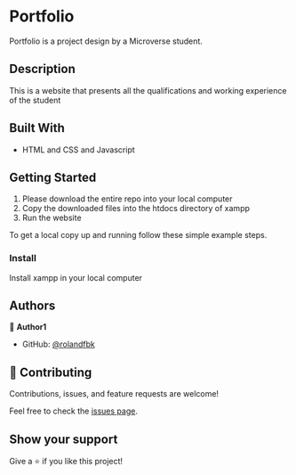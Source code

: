 # Portfolio

Portfolio is a project design by a Microverse student.

## Description

This is a website that presents all the qualifications and working experience of the student

## Built With

- HTML and CSS and Javascript


## Getting Started

1. Please download the entire repo into your local computer
2. Copy the downloaded files into the htdocs directory of xampp
3. Run the website


To get a local copy up and running follow these simple example steps.

### Install

Install xampp in your local computer



## Authors

👤 **Author1**

- GitHub: [@rolandfbk](https://github.com/rolandfbk)


## 🤝 Contributing

Contributions, issues, and feature requests are welcome!

Feel free to check the [issues page](../../issues/).

## Show your support

Give a ⭐️ if you like this project!
